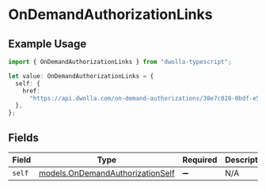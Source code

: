 # OnDemandAuthorizationLinks

## Example Usage

```typescript
import { OnDemandAuthorizationLinks } from "dwolla-typescript";

let value: OnDemandAuthorizationLinks = {
  self: {
    href:
      "https://api.dwolla.com/on-demand-authorizations/30e7c028-0bdf-e511-80de-0aa34a9b2388",
  },
};
```

## Fields

| Field                                                                      | Type                                                                       | Required                                                                   | Description                                                                |
| -------------------------------------------------------------------------- | -------------------------------------------------------------------------- | -------------------------------------------------------------------------- | -------------------------------------------------------------------------- |
| `self`                                                                     | [models.OnDemandAuthorizationSelf](../models/ondemandauthorizationself.md) | :heavy_minus_sign:                                                         | N/A                                                                        |